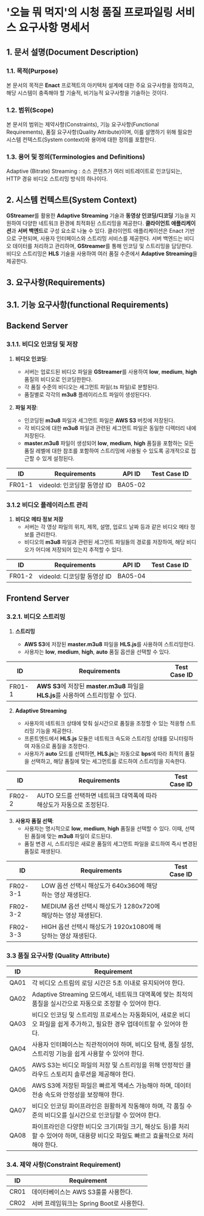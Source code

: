 # '오늘 뭐 먹지'의 시청 품질 프로파일링 서비스 요구사항 명세서

## 1. 문서 설명(Document Description)
### 1.1. 목적(Purpose)
본 문서의 목적은 **Enact** 프로젝트의 아키텍처 설계에 대한 주요 요구사항을 정의하고, 해당 시스템이 충족해야 할 기술적, 비기능적 요구사항을 기술하는 것이다.


### 1.2. 범위(Scope)
본 문서의 범위는 제약사항(Constraints), 기능 요구사항(Functional Requirements), 품질 요구사항(Quality Attribute)이며, 이를 설명하기 위해 필요한 시스템 컨텍스트(System context)와 용어에 대한 정의를 포함한다.

### 1.3. 용어 및 정의(Terminologies and Definitions)

Adaptive (Bitrate) Streaming : 소스 콘텐츠가 여러 비트레이트로 인코딩되는, HTTP 경유 비디오 스트리밍 방식의 하나이다.

## 2. 시스템 컨텍스트(System Context)

**GStreamer**를 활용한 **Adaptive Streaming** 기술과 **동영상 인코딩/디코딩** 기능을 지원하여 다양한 네트워크 환경에 최적화된 스트리밍을 제공한다. **클라이언트 애플리케이션**과 **서버 백엔드**로 구성 요소로 나눌 수 있다. 클라이언트 애플리케이션은 Enact 기반으로 구현되며, 사용자 인터페이스와 스트리밍 서비스를 제공한다. 서버 백엔드는 비디오 데이터를 처리하고 관리하며, **GStreamer**를 통해 인코딩 및 스트리밍을 담당한다. 비디오 스트리밍은 **HLS** 기술을 사용하여 여러 품질 수준에서 **Adaptive Streaming**을 제공한다.
 

## 3. 요구사항(Requirements)

## 3.1. 기능 요구사항(functional Requirements)

## Backend Server

### 3.1.1. 비디오 인코딩 및 저장

1. **비디오 인코딩**:

   - 서버는 업로드된 비디오 파일을 **GStreamer**를 사용하여 **low**, **medium**, **high** 품질의 비디오로 인코딩한한다.
   - 각 품질 수준의 비디오는 세그먼트 파일(.ts 파일)로 분할된다.
   - 품질별로 각각의 **m3u8** 플레이리스트 파일이 생성된다다.
   
2. **파일 저장**:

   - 인코딩된 **m3u8** 파일과 세그먼트 파일은 **AWS S3** 버킷에 저장된다.
   - 각 비디오에 대한 **m3u8** 파일과 관련된 세그먼트 파일은 동일한 디렉터리 내에 저장된다.
   - **master.m3u8** 파일이 생성되어 **low**, **medium**, **high** 품질을 포함하는 모든 품질 레벨에 대한 참조를 포함하여 스트리밍에 사용될 수 있도록 공개적으로 접근할 수 있게 설정된다.


| ID    | Requirements  | API ID    | Test Case ID  |
|--------|--------|--------|--------|
| FR01-1  | videoId: 인코딩할 동영상 ID    | BA05-02  |


### 3.1.2 비디오 플레이리스트 관리

1. **비디오 메타 정보 저장**
    - 서버는 각 영상 파일의 위치, 제목, 설명, 업로드 날짜 등과 같은 비디오 메타 정보를 관리한다.
   - 비디오의 **m3u8** 파일과 관련된 세그먼트 파일들의 경로를 저장하여, 해당 비디오가 어디에 저장되어 있는지 추적할 수 있다.

| ID | Requirements | API ID | Test Case ID |
|--------|--------|--------|--------|
| FR01-2  | videoId: 디코딩할 동영상 ID   | BA05-04 |



## Frontend Server


### 3.2.1. 비디오 스트리밍

1. **스트리밍**

    - **AWS S3**에 저장된 **master.m3u8** 파일을 **HLS.js**를 사용하여 스트리밍한다.
    - 사용자는 **low**, **medium**, **high**, **auto** 품질 옵션을 선택할 수 있다.
    
| ID    | Requirements  | Test Case ID  |
|--------|--------|--------|
| FR01-1  |  **AWS S3**에 저장된 **master.m3u8** 파일을 **HLS.js**를 사용하여 스트리밍할 수 있다.  |  |

2. **Adaptive Streaming**

    - 사용자의 네트워크 상태에 맞춰 실시간으로 품질을 조정할 수 있는 적응형 스트리밍 기능을 제공한다.
   - 프론트엔드에서 **HLS.js** 모듈은 네트워크 속도와 스트리밍 상태를 모니터링하여 자동으로 품질을 조정한다.
   - 사용자가 **auto** 모드를 선택하면, **HLS.js**는 자동으로 **bps**에 따라 최적의 품질을 선택하고, 해당 품질에 맞는 세그먼트를 로드하여 스트리밍을 지속한다.

| ID    | Requirements  | Test Case ID  |
|--------|--------|--------|
| FR02-2  | AUTO 모드를 선택하면 네트워크 대역폭에 따라 해상도가 자동으로 조정된다.  |  |


3. **사용자 품질 선택**:
   - 사용자는 명시적으로 **low**, **medium**, **high** 품질을 선택할 수 있다. 이때, 선택된 품질에 맞는 **m3u8** 파일이 로드된다.
   - 품질 변경 시, 스트리밍은 새로운 품질의 세그먼트 파일을 로드하여 즉시 변경된 품질로 재생된다.
  

| ID    | Requirements  | Test Case ID  |
|--------|--------|--------|
| FR02-3-1  | LOW 옵션 선택시 해상도가 640x360에 해당하는 영상 재생된다.  |  |
| FR02-3-2  | MEDIUM 옵션 선택시 해상도가 1280x720에 해당하는 영상 재생된다. |   |
| FR02-3-3  | HIGH 옵션 선택시 해상도가 1920x1080에 해당하는 영상 재생된다. |   |


### 3.3 품질 요구사항 (Quality Attribute)

| ID | Requirement |
|--------|--------|
| QA01 | 각 비디오 스트림의 로딩 시간은 5초 이내로 유지되어야 한다. |
| QA02 | Adaptive Streaming 모드에서, 네트워크 대역폭에 맞는 최적의 품질을 실시간으로 자동으로 조정할 수 있어야 한다. |
| QA03 | 비디오 인코딩 및 스트리밍 프로세스는 자동화되어, 새로운 비디오 파일을 쉽게 추가하고, 필요한 경우 업데이트할 수 있어야 한다. |
| QA04 | 사용자 인터페이스는 직관적이어야 하며, 비디오 탐색, 품질 설정, 스트리밍 기능을 쉽게 사용할 수 있어야 한다. |
| QA05 | AWS S3는 비디오 파일의 저장 및 스트리밍을 위해 안정적인 클라우드 스토리지 솔루션을 제공해야 한다. |
| QA06 | AWS S3에 저장된 파일은 빠르게 액세스 가능해야 하며, 데이터 전송 속도와 안정성을 보장해야 한다. |
| QA07 |  비디오 인코딩 파이프라인은 원활하게 작동해야 하며, 각 품질 수준의 비디오를 실시간으로 인코딩할 수 있어야 한다. |
| QA08 | 파이프라인은 다양한 비디오 크기(파일 크기, 해상도 등)를 처리할 수 있어야 하며, 대용량 비디오 파일도 빠르고 효율적으로 처리해야 한다. |

### 3.4. 제약 사항(Constraint Requirement)

| ID | Requirement |
|--------|--------|
| CR01 | 데이터베이스는 AWS S3룰룰 사용한다. |
| CR02 | 서버 프레임워크는 Spring Boot로 사용한다. |
